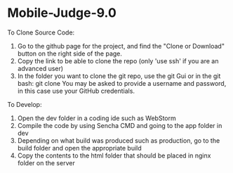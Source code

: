 # Mobile-Judge-9.0

To Clone Source Code:
1. Go to the github page for the project, and find the "Clone or Download" button on the right side of the page.
2. Copy the link to be able to clone the repo (only 'use ssh' if you are an advanced user)
3. In the folder you want to clone the git repo, use the git Gui or in the git bash:
  git clone <link>
  You may be asked to provide a username and password, in this case use your GitHub credentials.
 
 
To Develop:
1. Open the dev folder in a coding ide such as WebStorm
2. Compile the code by using Sencha CMD and going to the app folder in dev
3. Depending on what build was produced such as production, go to the build folder and open the appropriate build
4. Copy the contents to the html folder that should be placed in nginx folder on the server


